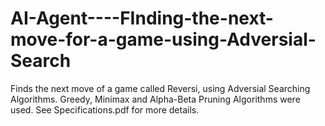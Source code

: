 # AI-Agent----FInding-the-next-move-for-a-game-using-Adversial-Search
Finds the next move of a game called Reversi, using Adversial Searching Algorithms. Greedy, Minimax and Alpha-Beta Pruning Algorithms were used. See Specifications.pdf for more details. 
